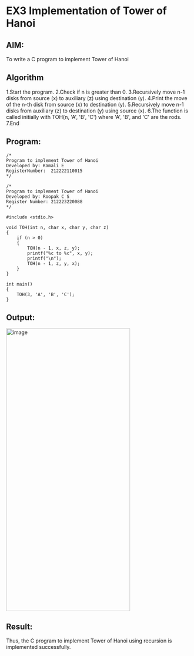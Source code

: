 # EX3 Implementation of Tower of Hanoi

## AIM:
To write a C program to implement Tower of Hanoi

## Algorithm
1.Start the program.
2.Check if n is greater than 0.
3.Recursively move n-1 disks from source (x) to auxiliary (z) using destination (y).
4.Print the move of the n-th disk from source (x) to destination (y).
5.Recursively move n-1 disks from auxiliary (z) to destination (y) using source (x).
6.The function is called initially with TOH(n, 'A', 'B', 'C') where 'A', 'B', and 'C' are the rods.
7.End

## Program:
```
/*
Program to implement Tower of Hanoi
Developed by: Kamali E
RegisterNumber:  212222110015
*/

/*
Program to implement Tower of Hanoi
Developed by: Roopak C S
Register Number: 212223220088  
*/

#include <stdio.h>

void TOH(int n, char x, char y, char z)
{
    if (n > 0)
    {
        TOH(n - 1, x, z, y);
        printf("%c to %c", x, y);
        printf("\n");
        TOH(n - 1, z, y, x);
    }
}

int main()
{
    TOH(3, 'A', 'B', 'C');
}
```

## Output:

<img width="337" height="768" alt="image" src="https://github.com/user-attachments/assets/efd8dc23-fafd-498e-bb21-3347d6edafc8" />


## Result:
Thus, the C program to implement Tower of Hanoi using recursion is implemented successfully.

